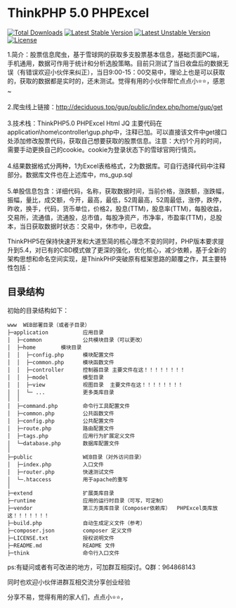 ThinkPHP 5.0 PHPExcel
===============

[![Total Downloads](https://poser.pugx.org/topthink/think/downloads)](https://packagist.org/packages/topthink/think)
[![Latest Stable Version](https://poser.pugx.org/topthink/think/v/stable)](https://packagist.org/packages/topthink/think)
[![Latest Unstable Version](https://poser.pugx.org/topthink/think/v/unstable)](https://packagist.org/packages/topthink/think)
[![License](https://poser.pugx.org/topthink/think/license)](https://packagist.org/packages/topthink/think)

1.简介：股票信息爬虫，基于雪球网的获取多支股票基本信息，基础页面PC端，手机通用，数据可作用于统计和分析选股策略。目前只测试了当日收盘后的数据无误（有错误欢迎小伙伴来纠正），当日9:00-15：00交易中，理论上也是可以获取的，获取的数据都是实时的，还未测试。觉得有用的小伙伴帮忙点点小⭐⭐，感恩~
<br><br>
2.爬虫线上链接：http://deciduous.top/gup/public/index.php/home/gup/get
<br><br>
3.技术栈：ThinkPHP5.0 PHPExcel Html JQ 主要代码在application\home\controller\gup.php中，注释已加。可以直接该文件中get接口处添加修改股票代码，获取自己想要获取的股票信息。注意：大约1个月的时间，需要手动更换自己的cookie。cookie为登录状态下的雪球官网行情页。
<br><br>
4.结果数据格式分两种，1为Excel表格格式，2为数据库。可自行选择代码中注释部分。数据库文件也在上述库中，ms_gup.sql
<br><br>
5.单股信息包含：详细代码，名称，获取数据时间，当前价格，涨跌额，涨跌幅，振幅，量比，成交额，今开，最高，最低，52周最高，52周最低，涨停，跌停，昨收，换手，代码，货币单位，价格2，股息(TTM)，股息率(TTM)，每股收益，交易所，流通值，流通股，总市值，每股净资产，市净率，市盈率(TTM)，总股本，当日获取数据时状态：交易中，休市中，已收盘。


ThinkPHP5在保持快速开发和大道至简的核心理念不变的同时，PHP版本要求提升到5.4，对已有的CBD模式做了更深的强化，优化核心，减少依赖，基于全新的架构思想和命名空间实现，是ThinkPHP突破原有框架思路的颠覆之作，其主要特性包括：


## 目录结构

初始的目录结构如下：

~~~
www  WEB部署目录（或者子目录）
├─application           应用目录
│  ├─common             公共模块目录（可以更改）
│  ├─home        模块目录
│  │  ├─config.php      模块配置文件
│  │  ├─common.php      模块函数文件
│  │  ├─controller      控制器目录 主要文件在这！！！！！！！！
│  │  ├─model           模型目录
│  │  ├─view            视图目录  主要文件在这！！！！！！！！
│  │  └─ ...            更多类库目录
│  │
│  ├─command.php        命令行工具配置文件
│  ├─common.php         公共函数文件
│  ├─config.php         公共配置文件
│  ├─route.php          路由配置文件
│  ├─tags.php           应用行为扩展定义文件
│  └─database.php       数据库配置文件
│
├─public                WEB目录（对外访问目录）
│  ├─index.php          入口文件
│  ├─router.php         快速测试文件
│  └─.htaccess          用于apache的重写
│
├─extend                扩展类库目录
├─runtime               应用的运行时目录（可写，可定制）
├─vendor                第三方类库目录（Composer依赖库）  PHPExcel类库放这！！！！！！！
├─build.php             自动生成定义文件（参考）
├─composer.json         composer 定义文件
├─LICENSE.txt           授权说明文件
├─README.md             README 文件
├─think                 命令行入口文件
~~~
ps:有疑问或者有可改进的地方，可加群互相探讨。Q群：964868143

同时也欢迎小伙伴进群互相交流分享创业经验

分享不易，觉得有用的家人们，点点小⭐⭐，
<br><br>


